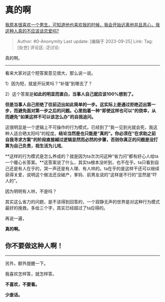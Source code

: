 # 真的啊
[我原本很喜欢一个男生，可知道他也喜欢我的时候，我会开始远离他并且恶心，我这种人真的不应该谈恋爱吗?](https://www.zhihu.com/question/524313516/answer/2416156623)

> Author: #0-Anonymity
> Last update: [编辑于 2023-09-25]
> Link:
> Tag: [处世]
> 评论区:
> 泛讨论:

真的啊。

--------------------

看来大家对这个短答案意见很大，那么说一说。

1）因为短，就是开玩笑吗？“补强”到哪去了？

2）这个答案是**如此的明显而直白，当事人自己就应该100%想到了。**

**但是当事人自己拒绝了往前迈出如此简单的一步。这实际上是通过拒绝迈出第一步，而避免面对第一步之后的问题。心里抱着一种“即使这样也可以”的侥幸，从而避免“如果这样不可以该怎么办”的自我追问。**

这很明显是一个逻辑上不可操作的行为模式，已经到了“我一见到光就会死，我这种人适合晒太阳吗”的程度。**结论当然是也只能是“真的”。**你必须在“在求助之前自我寻求方案”的阶段直接越过逻辑显然而必然的步骤，否则你真正的问题是**没打算为自己负责，视生活为儿戏**。

**这样的行为模式是怎么养成的？就是因为ta次次问这种“省力问”都有好心人给ta一个暖心长答案。**这答案说了什么，其实ta根本没听到，也不在乎。ta只看到自己还是有人在乎的，哭一声还是有人理、有人哄的。ta在乎的是这样干还可以继续获得关爱，说明这个做法还没破产，爹妈、前男友说的“这样是不行的”显然是“吓人的”。

因为明明有人哄，不是吗？

其实这么省力的问题，是不该得到回答的，一个寂静无声的世界是对这种行为模式最好的挽救。多给三个字，其实已经超过了ta应得的。

再说一遍，

**真的啊。**

## **你不要做这种人啊！** ##

--------------------

另外，额外提醒一下。

我喜欢怎样答，就怎样答。

**不喜欢，不要看。**

**少废话。**